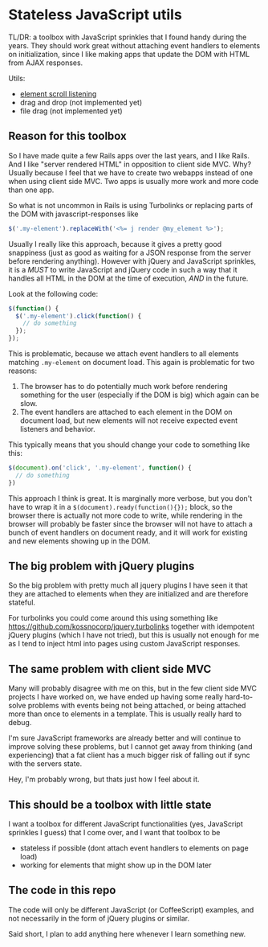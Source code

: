 # Stateless JavaScript utils

TL/DR: a toolbox with JavaScript sprinkles that I found handy during the years. They
should work great without attaching event handlers to elements on initialization,
since I like making apps that update the DOM with HTML from AJAX responses.

Utils:
- [element scroll listening](./onscroll)
- drag and drop (not implemented yet)
- file drag (not implemented yet)

## Reason for this toolbox

So I have made quite a few Rails apps over the last years, and I like Rails. And I like
"server rendered HTML" in opposition to client side MVC. Why? Usually because I
feel that we have to create two webapps instead of one when using client side MVC.
Two apps is usually more work and more code than one app.

So what is not uncommon in Rails is using Turbolinks or replacing parts of the
DOM with javascript-responses like

```js
$('.my-element').replaceWith('<%= j render @my_element %>');
```

Usually I really like this approach, because it gives a pretty good snappiness
(just as good as waiting for a JSON response from the server before rendering
anything). However with jQuery and JavaScript sprinkles, it is a _MUST_ to
write JavaScript and jQuery code in such a way that it handles all HTML in the
DOM at the time of execution, _AND_ in the future.

Look at the following code:
```js
$(function() {
  $('.my-element').click(function() {
    // do something
  });
});
```

This is problematic, because we attach event handlers to all elements matching `.my-element` on document load. This again is problematic for two reasons:

1. The browser has to do potentially much work before rendering something for the user (especially if the DOM is big) which again can be slow.
1. The event handlers are attached to each element in the DOM on document load, but new elements will not receive expected event listeners and behavior.

This typically means that you should change your code to something like this:

```js
$(document).on('click', '.my-element', function() {
  // do something
})
```

This approach I think is great. It is marginally more verbose, but you don't
have to wrap it in a `$(document).ready(function(){});` block, so the browser
there is actually not more code to write, while rendering in the browser will
probably be faster since the browser will not have to attach a bunch of event
handlers on document ready, and it will work for existing and new elements showing up in the DOM.

## The big problem with jQuery plugins

So the big problem with pretty much all jquery plugins I have seen it that they
are attached to elements when they are initialized and are therefore stateful.

For turbolinks you could come around this using something like
https://github.com/kossnocorp/jquery.turbolinks together with idempotent jQuery
plugins (which I have not tried), but this is usually not enough for me as I
tend to inject html into pages using custom JavaScript responses.

## The same problem with client side MVC

Many will probably disagree with me on this, but in the few client side MVC projects I have worked on, we have ended up having some really hard-to-solve problems with events being not being attached, or being attached more than once to elements in a template. This is usually really hard to debug.

I'm sure JavaScript frameworks are already better and will continue to improve solving these problems, but I cannot get away from thinking (and experiencing) that a fat client has a much bigger risk of falling out if sync with the servers state.

Hey, I'm probably wrong, but thats just how I feel about it.

## This should be a toolbox with little state

I want a toolbox for different JavaScript functionalities (yes, JavaScript sprinkles I guess) that I
come over, and I want that toolbox to be

- stateless if possible (dont attach event handlers to elements on page load)
- working for elements that might show up in the DOM later

## The code in this repo

The code will only be different JavaScript (or CoffeeScript) examples, and not
necessarily in the form of jQuery plugins or similar.

Said short, I plan to add anything here whenever I learn something new.
